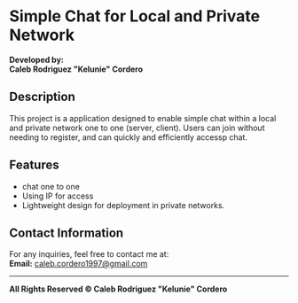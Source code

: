 # Simple Chat for Local and Private Network

**Developed by:**  
**Caleb Rodriguez "Kelunie" Cordero**

## Description
This project is a application designed to enable simple chat within a local and private network one to one (server, client). Users can join without needing to register, and can quickly and efficiently accessp chat.

## Features
- chat one to one
- Using IP for access
- Lightweight design for deployment in private networks.

## Contact Information
For any inquiries, feel free to contact me at:  
**Email:** caleb.cordero1997@gmail.com

---

**All Rights Reserved © Caleb Rodriguez "Kelunie" Cordero**
